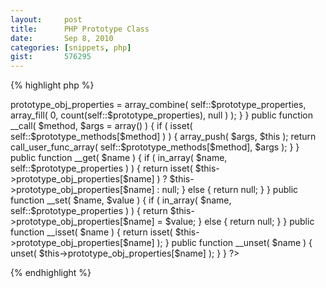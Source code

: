 ```yaml
---
layout:     post
title:      PHP Prototype Class
date:       Sep 8, 2010
categories: [snippets, php]
gist:       576295
---
```


{% highlight php %}
<?php

class Prototype
{
    protected static $prototype_methods = array();
    protected static $prototype_properties = array();

    protected $prototype_obj_properties = array();

    public static function add_method()
    {
        $args = func_get_args();
        $method = array_shift( $args );
        $callback = str_replace( '$this', '$self', array_pop( $args ) );
        array_push( $args, '$self' );
        $args = implode( ',', $args);

        self::$prototype_methods[$method] = create_function( $args, $callback );
    }

    public static function add_property( $name )
    {
        self::$prototype_properties[] = $name;
    }

    public function __construct()
    {
        if ( self::$prototype_properties ) {
            $this->prototype_obj_properties = array_combine(
                self::$prototype_properties,
                array_fill( 0, count(self::$prototype_properties), null )
                );
        }
    }

    public function __call( $method, $args = array() )
    {
        if ( isset( self::$prototype_methods[$method] ) ) {
            array_push( $args, $this );
            return call_user_func_array( self::$prototype_methods[$method], $args );
        }
    }

    public function __get( $name )
    {
        if ( in_array( $name, self::$prototype_properties ) ) {
            return isset( $this->prototype_obj_properties[$name] ) ?
                   $this->prototype_obj_properties[$name] : null;
        }
        else {
            return null;
        }
    }

    public function __set( $name, $value )
    {
        if ( in_array( $name, self::$prototype_properties ) ) {
            return $this->prototype_obj_properties[$name] = $value;
        }
        else {
            return null;
        }
    }

    public function __isset( $name )
    {
        return isset( $this->prototype_obj_properties[$name] );
    }

    public function __unset( $name )
    {
        unset( $this->prototype_obj_properties[$name] );
    }
}


?>
{% endhighlight %}
